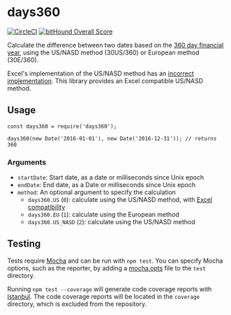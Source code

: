 # days360

[![CircleCI](https://circleci.com/gh/spacecraftinc/days360/tree/master.svg?style=shield&circle-token=542bc32ce6082e51fb3541f586b8c713b3e112c4)](https://circleci.com/gh/spacecraftinc/days360/tree/master)
[![bitHound Overall Score](https://www.bithound.io/github/spacecraftinc/days360/badges/score.svg)](https://www.bithound.io/github/spacecraftinc/days360)

Calculate the difference between two dates based on the [360 day financial year](https://en.wikipedia.org/wiki/360-day_calendar), using the US/NASD method (30US/360) or European method (30E/360).

Excel's implementation of the US/NASD method has an [incorrect implementation](https://wiki.openoffice.org/wiki/Documentation/How_Tos/Calc:_Date_&_Time_functions#Financial_date_systems). This library provides an Excel compatible US/NASD method.

## Usage

```
const days360 = require('days360');

days360(new Date('2016-01-01'), new Date('2016-12-31')); // returns 360
```

### Arguments

* `startDate`: Start date, as a date or milliseconds since Unix epoch
* `endDate`: End date, as a Date or milliseconds since Unix epoch
* `method`: An optional argument to specify the calculation
    * `days360.US` (`0`): calculate using the US/NASD method, with [Excel compatibility](https://wiki.openoffice.org/wiki/Documentation/How_Tos/Calc:_Date_&_Time_functions#Financial_date_systems)
    * `days360.EU` (`1`): calculate using the European method
    * `days360.US_NASD` (`2`): calculate using the US/NASD method

## Testing

Tests require [Mocha](https://mochajs.org/) and can be run with `npm test`.  You can specify Mocha options, such as the reporter, by adding a [mocha.opts](https://mochajs.org/#mochaopts) file to the `test` directory.

Running `npm test --coverage` will generate code coverage reports with [Istanbul](https://github.com/gotwarlost/istanbul). The code coverage reports will be located in the `coverage` directory, which is excluded from the repository.
